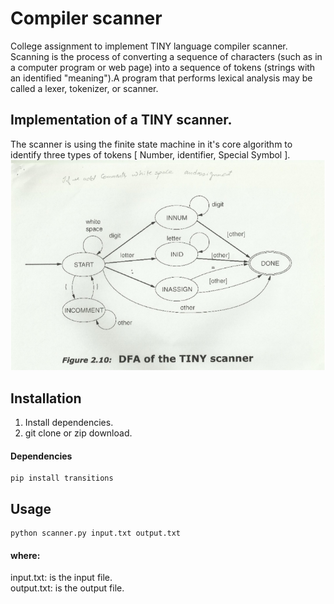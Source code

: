 # Compiler scanner
College assignment to implement TINY language compiler scanner. <br />
Scanning is  the process of converting a sequence of characters (such as in a computer program or web page) into a sequence of tokens (strings with an identified "meaning").A program that performs lexical analysis may be called a lexer, tokenizer, or scanner.<br />
## Implementation of a TINY scanner.
The scanner is using the finite state machine in it's core algorithm to identify three types of tokens [ Number, identifier, Special Symbol ].<br />
![Alt text](/a.png?raw=true "Finite state machine") <br />
## Installation
1. Install dependencies.
2. git clone or zip download.

#### Dependencies 


```
pip install transitions
```
## Usage

```
python scanner.py input.txt output.txt
```
#### where:
input.txt: is the input file. <br />
output.txt: is the output file. <br />
